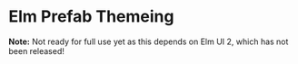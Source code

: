 # Elm Prefab Themeing

**Note:** Not ready for full use yet as this depends on Elm UI 2, which has not been released!
